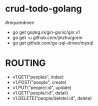 # crud-todo-golang

#requiredmen
- go get gopkg.in/gin-gonic/gin.v1
- go get -u github.com/jinzhu/gorm
- go get github.com/go-sql-driver/mysql

# ROUTING

- v1.GET("peoples", index)
- v1.POST("people", create)
- v1.PUT("people/:id", update)
- v1.GET("people/:id", detail)
- v1.DELETE("people/delete/:id", delete)


